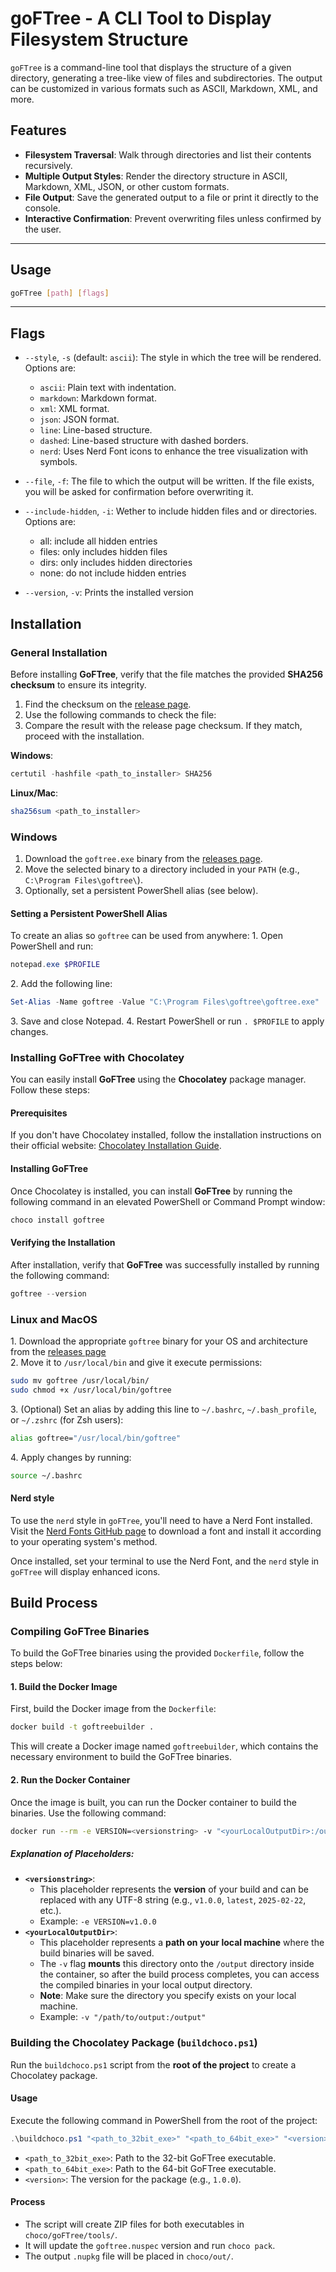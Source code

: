 # goFTree - A CLI Tool to Display Filesystem Structure

`goFTree` is a command-line tool that displays the structure of a given directory, generating a tree-like view of files and subdirectories. The output can be customized in various formats such as ASCII, Markdown, XML, and more. 

## Features

- **Filesystem Traversal**: Walk through directories and list their contents recursively.
- **Multiple Output Styles**: Render the directory structure in ASCII, Markdown, XML, JSON, or other custom formats.
- **File Output**: Save the generated output to a file or print it directly to the console.
- **Interactive Confirmation**: Prevent overwriting files unless confirmed by the user.
--- 
## Usage

```bash
goFTree [path] [flags]
```

---
## Flags

- `--style`, `-s` (default: `ascii`): The style in which the tree will be rendered. Options are:
    - `ascii`: Plain text with indentation.
    - `markdown`: Markdown format.
    - `xml`: XML format.
    - `json`: JSON format.
    - `line`: Line-based structure.
    - `dashed`: Line-based structure with dashed borders.
    - `nerd`: Uses Nerd Font icons to enhance the tree visualization with symbols.
  
- `--file`, `-f`: The file to which the output will be written. If the file exists, you will be asked for confirmation before overwriting it.
- `--include-hidden`, `-i`: Wether to include hidden files and or directories. Options are:
	- all: include all hidden entries
	- files: only includes hidden files
	- dirs: only includes hidden directories
	- none: do not include hidden entries
- `--version`, `-v`: Prints the installed version

## Installation

### **General Installation**

Before installing **GoFTree**, verify that the file matches the provided **SHA256 checksum** to ensure its integrity.

1. Find the checksum on the [release page](#your-release-page-url).
2. Use the following commands to check the file:
3. Compare the result with the release page checksum. If they match, proceed with the installation.

**Windows**:
``` powershell
certutil -hashfile <path_to_installer> SHA256
```
**Linux/Mac**:
``` sh
sha256sum <path_to_installer>
```
### **Windows**

1. Download the `goftree.exe` binary from the [releases page](https://github.com/EdgeLordKirito/goFTree/releases).
2. Move the selected binary  to a directory included in your `PATH` (e.g., `C:\Program Files\goftree\`).
3. Optionally, set a persistent PowerShell alias (see below).
#### Setting a Persistent PowerShell Alias
To create an alias so `goftree` can be used from anywhere:
1\. Open PowerShell and run:

```powershell
notepad.exe $PROFILE
```

2\. Add the following line:

```powershell
Set-Alias -Name goftree -Value "C:\Program Files\goftree\goftree.exe"
```

3\. Save and close Notepad.
4\. Restart PowerShell or run `. $PROFILE` to apply changes.
### **Installing GoFTree with Chocolatey**

You can easily install **GoFTree** using the **Chocolatey** package manager. Follow these steps:
#### Prerequisites

If you don't have Chocolatey installed, follow the installation instructions on their official website: [Chocolatey Installation Guide](https://chocolatey.org/install).
#### Installing GoFTree

Once Chocolatey is installed, you can install **GoFTree** by running the following command in an elevated PowerShell or Command Prompt window:
``` powershell
choco install goftree
```
#### Verifying the Installation

After installation, verify that **GoFTree** was successfully installed by running the following command:
``` powershell
goftree --version
```
### **Linux and MacOS**
1\. Download the appropriate `goftree` binary for your OS and architecture from the [releases page](https://github.com/EdgeLordKirito/goFTree/releases)  
2\. Move it to `/usr/local/bin` and give it execute permissions:

```sh
sudo mv goftree /usr/local/bin/
sudo chmod +x /usr/local/bin/goftree
```

3\. (Optional) Set an alias by adding this line to `~/.bashrc`, `~/.bash_profile`, or `~/.zshrc` (for Zsh users):

```sh
alias goftree="/usr/local/bin/goftree"
```

4\. Apply changes by running:

```sh
source ~/.bashrc
```
#### Nerd style
To use the `nerd` style in `goFTree`, you'll need to have a Nerd Font installed. Visit the [Nerd Fonts GitHub page](https://github.com/ryanoasis/nerd-fonts) to download a font and install it according to your operating system's method.

Once installed, set your terminal to use the Nerd Font, and the `nerd` style in `goFTree` will display enhanced icons.

## Build Process

### Compiling GoFTree Binaries
To build the GoFTree binaries using the provided `Dockerfile`, follow the steps below:
#### 1. Build the Docker Image

First, build the Docker image from the `Dockerfile`:

``` bash
docker build -t goftreebuilder .
```

This will create a Docker image named `goftreebuilder`, which contains the necessary environment to build the GoFTree binaries.

#### 2. Run the Docker Container

Once the image is built, you can run the Docker container to build the binaries. Use the following command:
``` bash
docker run --rm -e VERSION=<versionstring> -v "<yourLocalOutputDir>:/output" goftreebuilder
```
##### Explanation of Placeholders:

- **`<versionstring>`**:
    - This placeholder represents the **version** of your build and can be replaced with any UTF-8 string (e.g., `v1.0.0`, `latest`, `2025-02-22`, etc.).
    - Example: `-e VERSION=v1.0.0`
- **`<yourLocalOutputDir>`**:
    - This placeholder represents a **path on your local machine** where the build binaries will be saved.
    - The `-v` flag **mounts** this directory onto the `/output` directory inside the container, so after the build process completes, you can access the compiled binaries in your local output directory.
    - **Note**: Make sure the directory you specify exists on your local machine.
    - Example: `-v "/path/to/output:/output"`

### Building the Chocolatey Package (`buildchoco.ps1`)

Run the `buildchoco.ps1` script from the **root of the project** to create a Chocolatey package.

#### Usage

Execute the following command in PowerShell from the root of the project:
``` powershell
.\buildchoco.ps1 "<path_to_32bit_exe>" "<path_to_64bit_exe>" "<version>"
```
- `<path_to_32bit_exe>`: Path to the 32-bit GoFTree executable.
- `<path_to_64bit_exe>`: Path to the 64-bit GoFTree executable.
- `<version>`: The version for the package (e.g., `1.0.0`).

#### Process

- The script will create ZIP files for both executables in `choco/goFTree/tools/`.
- It will update the `goftree.nuspec` version and run `choco pack`.
- The output `.nupkg` file will be placed in `choco/out/`.